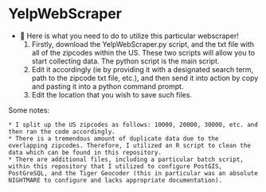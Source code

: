 # YelpWebScraper

* :rocket: Here is what you need to do to utilize this particular webscraper!
	1. Firstly, download the YelpWebScraper.py script, and the txt file with all of the zipcodes within the US. These two scripts will allow you to start collecting data. The python script is the main script. 
	2. Edit it accordingly (ie by providing it with a designated search term, path to the zipcode txt file, etc.), and then send it into action by copy and pasting it into a python command prompt. 
	3. Edit the location that you wish to save such files. 

Some notes: 

	* I split up the US zipcodes as follows: 10000, 20000, 30000, etc. and then ran the code accordingly. 
	* There is a tremendous amount of duplicate data due to the overlapping zipcodes. Therefore, I utilized an R script to clean the data which can be found in this repository. 
	* There are additional files, including a particular batch script, within this repository that I utilized to configure PostGIS, PostGreSQL, and the Tiger Geocoder (this in particular was an absolute NIGHTMARE to configure and lacks appropriate documentation). 